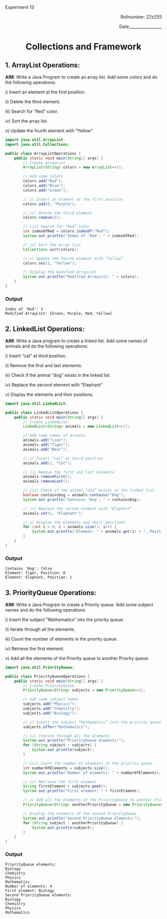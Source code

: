 <p>Experiment 13<p>

<p align = 'right'>Rollnumber: 22z255</p>

<p align = 'right'>Date:________________</p>

<h1 align="center">Collections and Framework</h1>


## 1. ArrayList Operations:
**AIM**: Write a Java Program to create an array list. Add some colors and do the following
operations:

i) Insert an element at the first position.

ii) Delete the third element.

iii) Search for “Red” color.

iv) Sort the array list.

v) Update the fourth element with “Yellow”

```java
import java.util.ArrayList;
import java.util.Collections;

public class ArrayListOperations {
    public static void main(String[] args) {
        // Create ArrayList
        ArrayList<String> colors = new ArrayList<>();

        // Add some colors
        colors.add("Red");
        colors.add("Blue");
        colors.add("Green");

        // i) Insert an element at the first position
        colors.add(0, "Purple");

        // ii) Delete the third element
        colors.remove(2);

        // iii) Search for “Red” color
        int indexOfRed = colors.indexOf("Red");
        System.out.println("Index of 'Red': " + indexOfRed);

        // iv) Sort the array list
        Collections.sort(colors);

        // v) Update the fourth element with “Yellow”
        colors.set(3, "Yellow");

        // Display the modified ArrayList
        System.out.println("Modified ArrayList: " + colors);
    }
}
```

### Output
```
Index of 'Red': 2
Modified ArrayList: [Green, Purple, Red, Yellow]
```


## 2. LinkedList Operations:

**AIM**: Write a Java program to create a linked list. 
Add some names of animals and do the
following operations:

i) Insert “cat” at third position.

ii) Remove the first and last elements.

iii) Check if the animal “dog” exists in the linked list.

iv) Replace the second element with “Elephant”

v) Display the elements and their positions.

```java
import java.util.LinkedList;

public class LinkedListOperations {
    public static void main(String[] args) {
        // Create LinkedList
        LinkedList<String> animals = new LinkedList<>();

        // Add some names of animals
        animals.add("Lion");
        animals.add("Tiger");
        animals.add("Bear");

        // i) Insert “cat” at third position
        animals.add(2, "Cat");

        // ii) Remove the first and last elements
        animals.removeFirst();
        animals.removeLast();

        // iii) Check if the animal “dog” exists in the linked list
        boolean containsDog = animals.contains("Dog");
        System.out.println("Contains 'Dog': " + containsDog);

        // iv) Replace the second element with “Elephant”
        animals.set(1, "Elephant");

        // v) Display the elements and their positions
        for (int i = 0; i < animals.size(); i++) {
            System.out.println("Element: " + animals.get(i) + ", Position: " + i);
        }
    }
}
```

### Output
```
Contains 'Dog': false
Element: Tiger, Position: 0
Element: Elephant, Position: 1
```

## 3. PriorityQueue Operations:

**AIM**: Write a Java Program to create a Priority queue.
Add some subject names and do the
following operations:

i) Insert the subject “Mathematics” into the priority queue.

ii) Iterate through all the elements.

iii) Count the number of elements in the priority queue.

iv) Retrieve the first element.

v) Add all the elements of the Priority queue to another Priority queue.

```java
import java.util.PriorityQueue;

public class PriorityQueueOperations {
    public static void main(String[] args) {
        // Create PriorityQueue
        PriorityQueue<String> subjects = new PriorityQueue<>();

        // Add some subject names
        subjects.add("Physics");
        subjects.add("Chemistry");
        subjects.add("Biology");

        // i) Insert the subject “Mathematics” into the priority queue
        subjects.offer("Mathematics");

        // ii) Iterate through all the elements
        System.out.println("PriorityQueue elements:");
        for (String subject : subjects) {
            System.out.println(subject);
        }

        // iii) Count the number of elements in the priority queue
        int numberOfElements = subjects.size();
        System.out.println("Number of elements: " + numberOfElements);

        // iv) Retrieve the first element
        String firstElement = subjects.peek();
        System.out.println("First element: " + firstElement);

        // v) Add all the elements of the PriorityQueue to another PriorityQueue
        PriorityQueue<String> anotherPriorityQueue = new PriorityQueue<>(subjects);

        // Display the elements of the second PriorityQueue
        System.out.println("Second PriorityQueue elements:");
        for (String subject : anotherPriorityQueue) {
            System.out.println(subject);
        }
    }
}
```

### Output
```
PriorityQueue elements:
Biology
Chemistry
Physics
Mathematics
Number of elements: 4
First element: Biology
Second PriorityQueue elements:
Biology
Chemistry
Physics
Mathematics
```